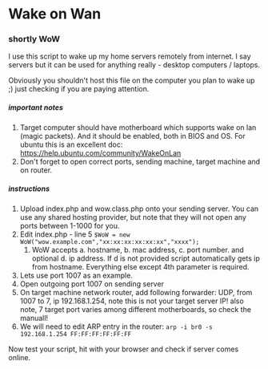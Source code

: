 # Wake on Wan
### shortly WoW

I use this script to wake up my home servers remotely from internet. I say servers but it can be used for anything really - desktop computers / laptops.

Obviously you shouldn't host this file on the computer you plan to wake up ;) just checking if you are paying attention.

##### important notes
1. Target computer should have motherboard which supports wake on lan (magic packets). And it should be enabled, both in BIOS and OS. For ubuntu this is an excellent doc: https://help.ubuntu.com/community/WakeOnLan
2. Don't forget to open correct ports, sending machine, target machine and on router.

##### instructions
1. Upload index.php and wow.class.php onto your sending server. You can use any shared hosting provider, but note that they will not open any ports between 1-1000 for you.
2. Edit index.php - line 5 `$WoW = new WoW("wow.example.com","xx:xx:xx:xx:xx:xx","xxxx");`
    1. WoW accepts a. hostname, b. mac address, c. port number. and optional d. ip address. If d is not provided script automatically gets ip from hostname. Everything else except 4th parameter is required.
3. Lets use port 1007 as an example.
4. Open outgoing port 1007 on sending server
5. On target machine network router, add following forwarder: UDP, from 1007 to 7, ip 192.168.1.254, note this is not your target server IP! also note, 7 target port varies among different motherboards, so check the manuall!
6. We will need to edit ARP entry in the router: `arp -i br0 -s 192.168.1.254 FF:FF:FF:FF:FF:FF`

Now test your script, hit with your browser and check if server comes online.
